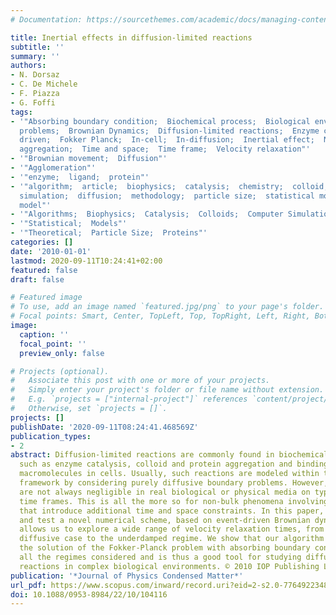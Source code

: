 ```yaml
---
# Documentation: https://sourcethemes.com/academic/docs/managing-content/

title: Inertial effects in diffusion-limited reactions
subtitle: ''
summary: ''
authors:
- N. Dorsaz
- C. De Michele
- F. Piazza
- G. Foffi
tags:
- '"Absorbing boundary condition;  Biochemical process;  Biological environments;  Boundary
  problems;  Brownian Dynamics;  Diffusion-limited reactions;  Enzyme catalysis;  Event
  driven;  Fokker Planck;  In-cell;  In-diffusion;  Inertial effect;  Numerical scheme;  Protein
  aggregation;  Time and space;  Time frame;  Velocity relaxation"'
- '"Brownian movement;  Diffusion"'
- '"Agglomeration"'
- '"enzyme;  ligand;  protein"'
- '"algorithm;  article;  biophysics;  catalysis;  chemistry;  colloid;  computer
  simulation;  diffusion;  methodology;  particle size;  statistical model;  theoretical
  model"'
- '"Algorithms;  Biophysics;  Catalysis;  Colloids;  Computer Simulation;  Diffusion;  Enzymes;  Ligands;  Models"'
- '"Statistical;  Models"'
- '"Theoretical;  Particle Size;  Proteins"'
categories: []
date: '2010-01-01'
lastmod: 2020-09-11T10:24:41+02:00
featured: false
draft: false

# Featured image
# To use, add an image named `featured.jpg/png` to your page's folder.
# Focal points: Smart, Center, TopLeft, Top, TopRight, Left, Right, BottomLeft, Bottom, BottomRight.
image:
  caption: ''
  focal_point: ''
  preview_only: false

# Projects (optional).
#   Associate this post with one or more of your projects.
#   Simply enter your project's folder or file name without extension.
#   E.g. `projects = ["internal-project"]` references `content/project/deep-learning/index.md`.
#   Otherwise, set `projects = []`.
projects: []
publishDate: '2020-09-11T08:24:41.468569Z'
publication_types:
- 2
abstract: Diffusion-limited reactions are commonly found in biochemical processes
  such as enzyme catalysis, colloid and protein aggregation and binding between different
  macromolecules in cells. Usually, such reactions are modeled within the Smoluchowski
  framework by considering purely diffusive boundary problems. However, inertial effects
  are not always negligible in real biological or physical media on typical observation
  time frames. This is all the more so for non-bulk phenomena involving physical boundaries,
  that introduce additional time and space constraints. In this paper, we present
  and test a novel numerical scheme, based on event-driven Brownian dynamics, that
  allows us to explore a wide range of velocity relaxation times, from the purely
  diffusive case to the underdamped regime. We show that our algorithm perfectly reproduces
  the solution of the Fokker-Planck problem with absorbing boundary conditions in
  all the regimes considered and is thus a good tool for studying diffusion-guided
  reactions in complex biological environments. © 2010 IOP Publishing Ltd.
publication: '*Journal of Physics Condensed Matter*'
url_pdf: https://www.scopus.com/inward/record.uri?eid=2-s2.0-77649223484&doi=10.1088%2f0953-8984%2f22%2f10%2f104116&partnerID=40&md5=e54d8239d2e4b75cb32ea1508ad4f279
doi: 10.1088/0953-8984/22/10/104116
---
```

